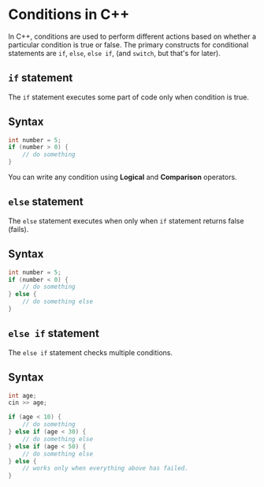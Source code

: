 # Conditions in C++

In C++, conditions are used to perform different actions based on whether a particular condition is true or false. The primary constructs for conditional statements are `if`, `else`, `else if`, (and `switch`, but that's for later).

## `if` statement
The `if` statement executes some part of code only when condition is true.

## Syntax
```cpp
int number = 5;
if (number > 0) {
    // do something
}
```

You can write any condition using **Logical** and **Comparison** operators.

## `else` statement
The `else` statement executes when only when `if` statement returns false (fails).

## Syntax
```cpp
int number = 5;
if (number < 0) {
    // do something
} else {
    // do something else
}
```

## `else if` statement
The `else if` statement checks multiple conditions.

## Syntax
```cpp
int age;
cin >> age;

if (age < 10) {
    // do something
} else if (age < 30) {
    // do something else
} else if (age < 50) {
    // do something else
} else {
    // works only when everything above has failed.
}
```
